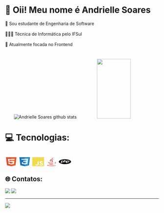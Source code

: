# 💫 Oii! Meu nome é Andrielle Soares
🔭 Sou estudante de Engenharia de Software<br><br>
🧑🏽‍🎓 Técnica de Informática pelo IFSul<br><br>
🌱 Atualmente focada no Frontend
#
<div align="center">  
  <img width="47%" height="195px" src="https://github-readme-stats.vercel.app/api?username=driiDev&show_icons=true&count_private=true&&title_color=ff91a4&icon_color=ff91a4&text_color=c9d1d9&bg_color=0d1117" alt="Andrielle Soares github stats" /> 
  <img width="47%" height="195px" src="https://github-readme-stats.vercel.app/api/top-langs/?username=driiDev&layout=compact&&title_color=ff91a4&text_color=ff91a4&bg_color=0d1117" />
</div>

# 💻 Tecnologias:
<div style="display: inline_block"><br>
  <img align="center" alt="Dri-HTML" height="30" width="40" src="https://raw.githubusercontent.com/devicons/devicon/master/icons/html5/html5-original.svg">
  <img align="center" alt="Dri-CSS" height="30" width="40" src="https://raw.githubusercontent.com/devicons/devicon/master/icons/css3/css3-original.svg">
  <img align="center" alt="Dri-Js" height="30" width="40" src="https://raw.githubusercontent.com/devicons/devicon/master/icons/javascript/javascript-plain.svg">
  <img align="center" alt="Dri-Java" height="30" width="40" src="https://raw.githubusercontent.com/devicons/devicon/master/icons/java/java-plain.svg">
  <img align="center" alt="Dri-Java" height="30" width="40" src="https://raw.githubusercontent.com/devicons/devicon/master/icons/php/php-plain.svg">
</div>

## 🌐 Contatos:
<a href="https://www.linkedin.com/in/andriellesoares/" target="_blank"><img src="https://img.shields.io/badge/-LinkedIn-%230077B5?style=for-the-badge&logo=linkedin&logoColor=white" target="_blank"></a>
<a href = "mailto:andriellesoares45@gmail.com"><img src="https://img.shields.io/badge/-Gmail-%23333?style=for-the-badge&logo=gmail&logoColor=white" target="_blank"></a>

---
[![](https://visitcount.itsvg.in/api?id=driiDev&icon=0&color=0)](https://visitcount.itsvg.in)

